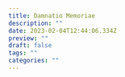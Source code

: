 ```yaml
---
title: Damnatio Memoriae
description: ""
date: 2023-02-04T12:44:06.334Z
preview: ""
draft: false
tags: ""
categories: ""
---
```


